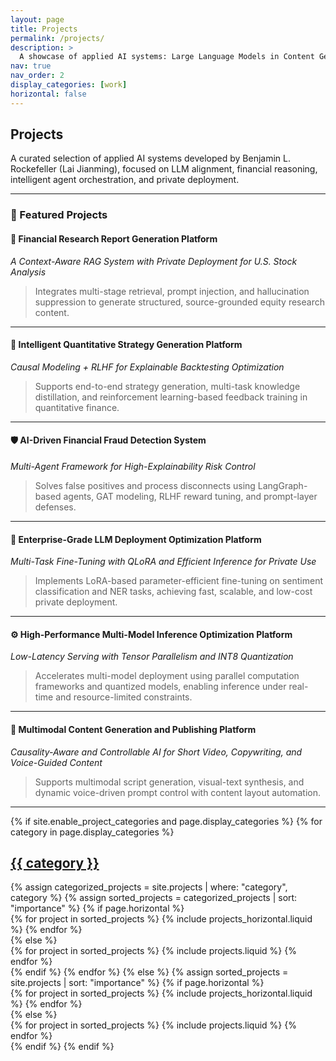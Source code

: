 ```yaml
---
layout: page
title: Projects
permalink: /projects/
description: >
  A showcase of applied AI systems: Large Language Models in Content Generation, Finance, and Education.
nav: true
nav_order: 2
display_categories: [work]
horizontal: false
---
```


## Projects

A curated selection of applied AI systems developed by Benjamin L. Rockefeller (Lai Jianming), focused on LLM alignment, financial reasoning, intelligent agent orchestration, and private deployment.

---

### 🧠 Featured Projects

#### 🚀 Financial Research Report Generation Platform  
*A Context-Aware RAG System with Private Deployment for U.S. Stock Analysis*  
> Integrates multi-stage retrieval, prompt injection, and hallucination suppression to generate structured, source-grounded equity research content.

---

#### 🤖 Intelligent Quantitative Strategy Generation Platform  
*Causal Modeling + RLHF for Explainable Backtesting Optimization*  
> Supports end-to-end strategy generation, multi-task knowledge distillation, and reinforcement learning-based feedback training in quantitative finance.

---

#### 🛡️ AI-Driven Financial Fraud Detection System  
*Multi-Agent Framework for High-Explainability Risk Control*  
> Solves false positives and process disconnects using LangGraph-based agents, GAT modeling, RLHF reward tuning, and prompt-layer defenses.

---

#### 🧩 Enterprise-Grade LLM Deployment Optimization Platform  
*Multi-Task Fine-Tuning with QLoRA and Efficient Inference for Private Use*  
> Implements LoRA-based parameter-efficient fine-tuning on sentiment classification and NER tasks, achieving fast, scalable, and low-cost private deployment.

---

#### ⚙️ High-Performance Multi-Model Inference Optimization Platform  
*Low-Latency Serving with Tensor Parallelism and INT8 Quantization*  
> Accelerates multi-model deployment using parallel computation frameworks and quantized models, enabling inference under real-time and resource-limited constraints.

---

#### 🧬 Multimodal Content Generation and Publishing Platform  
*Causality-Aware and Controllable AI for Short Video, Copywriting, and Voice-Guided Content*  
> Supports multimodal script generation, visual-text synthesis, and dynamic voice-driven prompt control with content layout automation.

---

<!-- Project Cards Section -->

<div class="projects">
{% if site.enable_project_categories and page.display_categories %}
  {% for category in page.display_categories %}
  <a id="{{ category }}" href=".#{{ category }}">
    <h2 class="category">{{ category }}</h2>
  </a>
  {% assign categorized_projects = site.projects | where: "category", category %}
  {% assign sorted_projects = categorized_projects | sort: "importance" %}
  {% if page.horizontal %}
  <div class="container">
    <div class="row row-cols-1 row-cols-md-2">
    {% for project in sorted_projects %}
      {% include projects_horizontal.liquid %}
    {% endfor %}
    </div>
  </div>
  {% else %}
  <div class="row row-cols-1 row-cols-md-3">
    {% for project in sorted_projects %}
      {% include projects.liquid %}
    {% endfor %}
  </div>
  {% endif %}
  {% endfor %}
{% else %}
  {% assign sorted_projects = site.projects | sort: "importance" %}
  {% if page.horizontal %}
  <div class="container">
    <div class="row row-cols-1 row-cols-md-2">
    {% for project in sorted_projects %}
      {% include projects_horizontal.liquid %}
    {% endfor %}
    </div>
  </div>
  {% else %}
  <div class="row row-cols-1 row-cols-md-3">
    {% for project in sorted_projects %}
      {% include projects.liquid %}
    {% endfor %}
  </div>
  {% endif %}
{% endif %}
</div>
